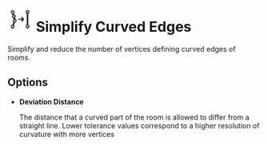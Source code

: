 # <img src="../../.gitbook/assets/simplify-curved-room.svg" width="50" height="50"> Simplify Curved Edges

Simplify and reduce the number of vertices defining curved edges of rooms.

## Options

* **Deviation Distance**

  The distance that a curved part of the room is allowed to differ from a straight line. Lower tolerance values correspond to a higher resolution of curvature with more vertices